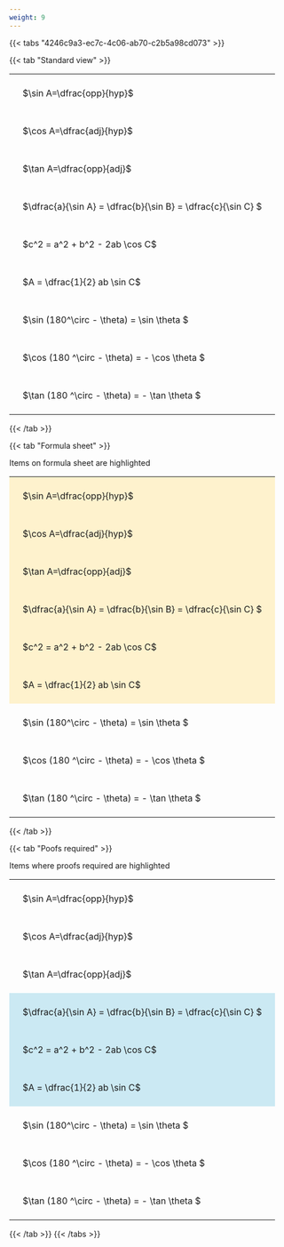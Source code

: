 ```yaml
---
weight: 9
---
```


{{< tabs "4246c9a3-ec7c-4c06-ab70-c2b5a98cd073" >}}

{{< tab "Standard view" >}}

<style type="text/css">
#T_476b8 th.col_heading {
  text-align: left;
  font-size: 1em;
}
#T_476b8 td {
  text-align: left;
  font-size: 1em;
  padding: 1.5em;
}
</style>
<table id="T_476b8">
  <thead>
  </thead>
  <tbody>
    <tr>
      <td id="T_476b8_row0_col0" class="data row0 col0" >$\sin A=\dfrac{opp}{hyp}$</td>
    </tr>
    <tr>
      <td id="T_476b8_row1_col0" class="data row1 col0" >$\cos A=\dfrac{adj}{hyp}$</td>
    </tr>
    <tr>
      <td id="T_476b8_row2_col0" class="data row2 col0" >$\tan A=\dfrac{opp}{adj}$</td>
    </tr>
    <tr>
      <td id="T_476b8_row3_col0" class="data row3 col0" >$\dfrac{a}{\sin A} = \dfrac{b}{\sin B} = \dfrac{c}{\sin C} $</td>
    </tr>
    <tr>
      <td id="T_476b8_row4_col0" class="data row4 col0" >$c^2 = a^2 + b^2 - 2ab \cos C$</td>
    </tr>
    <tr>
      <td id="T_476b8_row5_col0" class="data row5 col0" >$A = \dfrac{1}{2} ab \sin C$</td>
    </tr>
    <tr>
      <td id="T_476b8_row6_col0" class="data row6 col0" >$\sin (180^\circ - \theta) = \sin \theta $</td>
    </tr>
    <tr>
      <td id="T_476b8_row7_col0" class="data row7 col0" >$\cos (180 ^\circ - \theta) = - \cos \theta $</td>
    </tr>
    <tr>
      <td id="T_476b8_row8_col0" class="data row8 col0" >$\tan (180 ^\circ - \theta) = - \tan \theta $</td>
    </tr>
  </tbody>
</table>
{{< /tab >}}

{{< tab "Formula sheet" >}}

Items on formula sheet are highlighted 
<br>
<style type="text/css">
#T_7bb19 th.col_heading {
  text-align: left;
  font-size: 1em;
}
#T_7bb19 td {
  text-align: left;
  font-size: 1em;
  padding: 1.5em;
}
#T_7bb19_row0_col0, #T_7bb19_row1_col0, #T_7bb19_row2_col0, #T_7bb19_row3_col0, #T_7bb19_row4_col0, #T_7bb19_row5_col0 {
  background-color: rgba(255,194,10, 0.2);
}
#T_7bb19_row6_col0, #T_7bb19_row7_col0, #T_7bb19_row8_col0 {
  background-color: rgba(0,0,0,0);
}
</style>
<table id="T_7bb19">
  <thead>
  </thead>
  <tbody>
    <tr>
      <td id="T_7bb19_row0_col0" class="data row0 col0" >$\sin A=\dfrac{opp}{hyp}$</td>
    </tr>
    <tr>
      <td id="T_7bb19_row1_col0" class="data row1 col0" >$\cos A=\dfrac{adj}{hyp}$</td>
    </tr>
    <tr>
      <td id="T_7bb19_row2_col0" class="data row2 col0" >$\tan A=\dfrac{opp}{adj}$</td>
    </tr>
    <tr>
      <td id="T_7bb19_row3_col0" class="data row3 col0" >$\dfrac{a}{\sin A} = \dfrac{b}{\sin B} = \dfrac{c}{\sin C} $</td>
    </tr>
    <tr>
      <td id="T_7bb19_row4_col0" class="data row4 col0" >$c^2 = a^2 + b^2 - 2ab \cos C$</td>
    </tr>
    <tr>
      <td id="T_7bb19_row5_col0" class="data row5 col0" >$A = \dfrac{1}{2} ab \sin C$</td>
    </tr>
    <tr>
      <td id="T_7bb19_row6_col0" class="data row6 col0" >$\sin (180^\circ - \theta) = \sin \theta $</td>
    </tr>
    <tr>
      <td id="T_7bb19_row7_col0" class="data row7 col0" >$\cos (180 ^\circ - \theta) = - \cos \theta $</td>
    </tr>
    <tr>
      <td id="T_7bb19_row8_col0" class="data row8 col0" >$\tan (180 ^\circ - \theta) = - \tan \theta $</td>
    </tr>
  </tbody>
</table>
{{< /tab >}}

{{< tab "Poofs required" >}}

Items where proofs required are highlighted 
<br>
<style type="text/css">
#T_63483 th.col_heading {
  text-align: left;
  font-size: 1em;
}
#T_63483 td {
  text-align: left;
  font-size: 1em;
  padding: 1.5em;
}
#T_63483_row0_col0, #T_63483_row1_col0, #T_63483_row2_col0, #T_63483_row6_col0, #T_63483_row7_col0, #T_63483_row8_col0 {
  background-color: rgba(0,0,0,0);
}
#T_63483_row3_col0, #T_63483_row4_col0, #T_63483_row5_col0 {
  background-color: rgba(0,150,200, 0.2);
}
</style>
<table id="T_63483">
  <thead>
  </thead>
  <tbody>
    <tr>
      <td id="T_63483_row0_col0" class="data row0 col0" >$\sin A=\dfrac{opp}{hyp}$</td>
    </tr>
    <tr>
      <td id="T_63483_row1_col0" class="data row1 col0" >$\cos A=\dfrac{adj}{hyp}$</td>
    </tr>
    <tr>
      <td id="T_63483_row2_col0" class="data row2 col0" >$\tan A=\dfrac{opp}{adj}$</td>
    </tr>
    <tr>
      <td id="T_63483_row3_col0" class="data row3 col0" >$\dfrac{a}{\sin A} = \dfrac{b}{\sin B} = \dfrac{c}{\sin C} $</td>
    </tr>
    <tr>
      <td id="T_63483_row4_col0" class="data row4 col0" >$c^2 = a^2 + b^2 - 2ab \cos C$</td>
    </tr>
    <tr>
      <td id="T_63483_row5_col0" class="data row5 col0" >$A = \dfrac{1}{2} ab \sin C$</td>
    </tr>
    <tr>
      <td id="T_63483_row6_col0" class="data row6 col0" >$\sin (180^\circ - \theta) = \sin \theta $</td>
    </tr>
    <tr>
      <td id="T_63483_row7_col0" class="data row7 col0" >$\cos (180 ^\circ - \theta) = - \cos \theta $</td>
    </tr>
    <tr>
      <td id="T_63483_row8_col0" class="data row8 col0" >$\tan (180 ^\circ - \theta) = - \tan \theta $</td>
    </tr>
  </tbody>
</table>
{{< /tab >}}
{{< /tabs >}}